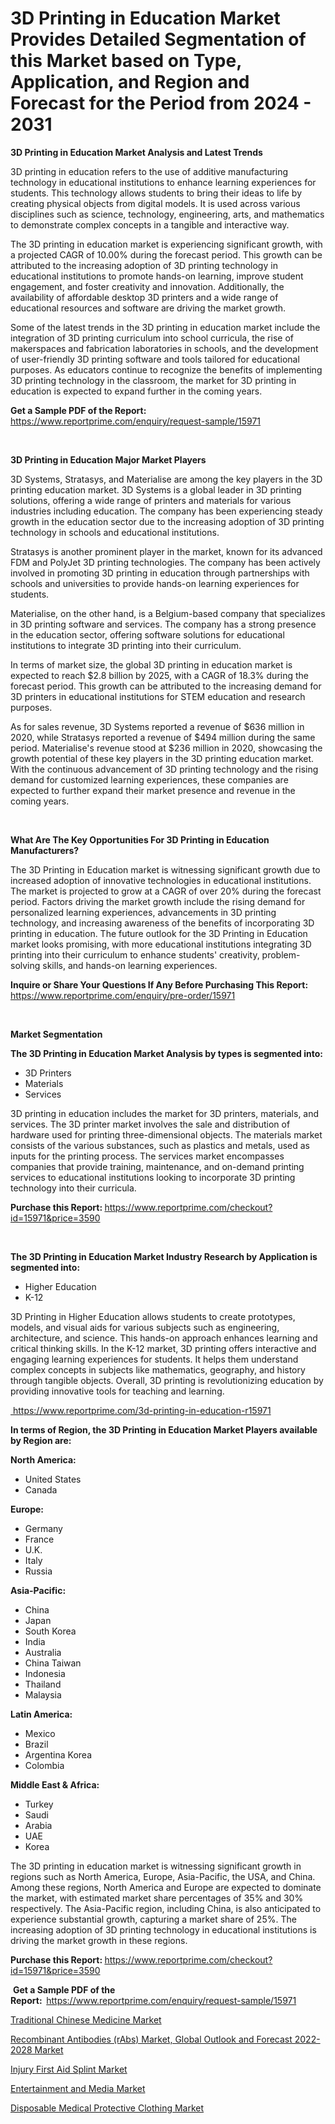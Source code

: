 <p><h1>3D Printing in Education Market Provides Detailed Segmentation of this Market based on Type, Application, and Region and Forecast for the Period from 2024 - 2031</h1></p><p><strong>3D Printing in Education Market Analysis and Latest Trends</strong></p>
<p><p>3D printing in education refers to the use of additive manufacturing technology in educational institutions to enhance learning experiences for students. This technology allows students to bring their ideas to life by creating physical objects from digital models. It is used across various disciplines such as science, technology, engineering, arts, and mathematics to demonstrate complex concepts in a tangible and interactive way.</p><p>The 3D printing in education market is experiencing significant growth, with a projected CAGR of 10.00% during the forecast period. This growth can be attributed to the increasing adoption of 3D printing technology in educational institutions to promote hands-on learning, improve student engagement, and foster creativity and innovation. Additionally, the availability of affordable desktop 3D printers and a wide range of educational resources and software are driving the market growth.</p><p>Some of the latest trends in the 3D printing in education market include the integration of 3D printing curriculum into school curricula, the rise of makerspaces and fabrication laboratories in schools, and the development of user-friendly 3D printing software and tools tailored for educational purposes. As educators continue to recognize the benefits of implementing 3D printing technology in the classroom, the market for 3D printing in education is expected to expand further in the coming years.</p></p>
<p><strong>Get a Sample PDF of the Report:&nbsp;</strong> <a href="https://www.reportprime.com/enquiry/request-sample/15971">https://www.reportprime.com/enquiry/request-sample/15971</a></p>
<p>&nbsp;</p>
<p><strong>3D Printing in Education Major Market Players</strong></p>
<p><p>3D Systems, Stratasys, and Materialise are among the key players in the 3D printing education market. 3D Systems is a global leader in 3D printing solutions, offering a wide range of printers and materials for various industries including education. The company has been experiencing steady growth in the education sector due to the increasing adoption of 3D printing technology in schools and educational institutions.</p><p>Stratasys is another prominent player in the market, known for its advanced FDM and PolyJet 3D printing technologies. The company has been actively involved in promoting 3D printing in education through partnerships with schools and universities to provide hands-on learning experiences for students.</p><p>Materialise, on the other hand, is a Belgium-based company that specializes in 3D printing software and services. The company has a strong presence in the education sector, offering software solutions for educational institutions to integrate 3D printing into their curriculum.</p><p>In terms of market size, the global 3D printing in education market is expected to reach $2.8 billion by 2025, with a CAGR of 18.3% during the forecast period. This growth can be attributed to the increasing demand for 3D printers in educational institutions for STEM education and research purposes.</p><p>As for sales revenue, 3D Systems reported a revenue of $636 million in 2020, while Stratasys reported a revenue of $494 million during the same period. Materialise's revenue stood at $236 million in 2020, showcasing the growth potential of these key players in the 3D printing education market. With the continuous advancement of 3D printing technology and the rising demand for customized learning experiences, these companies are expected to further expand their market presence and revenue in the coming years.</p></p>
<p>&nbsp;</p>
<p><strong>What Are The Key Opportunities For 3D Printing in Education Manufacturers?</strong></p>
<p><p>The 3D Printing in Education market is witnessing significant growth due to increased adoption of innovative technologies in educational institutions. The market is projected to grow at a CAGR of over 20% during the forecast period. Factors driving the market growth include the rising demand for personalized learning experiences, advancements in 3D printing technology, and increasing awareness of the benefits of incorporating 3D printing in education. The future outlook for the 3D Printing in Education market looks promising, with more educational institutions integrating 3D printing into their curriculum to enhance students' creativity, problem-solving skills, and hands-on learning experiences.</p></p>
<p><strong>Inquire or Share Your Questions If Any Before Purchasing This Report:</strong> <a href="https://www.reportprime.com/enquiry/pre-order/15971">https://www.reportprime.com/enquiry/pre-order/15971</a></p>
<p>&nbsp;</p>
<p><strong>Market Segmentation</strong></p>
<p><strong>The 3D Printing in Education Market Analysis by types is segmented into:</strong></p>
<p><ul><li>3D Printers</li><li>Materials</li><li>Services</li></ul></p>
<p><p>3D printing in education includes the market for 3D printers, materials, and services. The 3D printer market involves the sale and distribution of hardware used for printing three-dimensional objects. The materials market consists of the various substances, such as plastics and metals, used as inputs for the printing process. The services market encompasses companies that provide training, maintenance, and on-demand printing services to educational institutions looking to incorporate 3D printing technology into their curricula.</p></p>
<p><strong>Purchase this Report:&nbsp;</strong><a href="https://www.reportprime.com/checkout?id=15971&price=3590">https://www.reportprime.com/checkout?id=15971&price=3590</a></p>
<p>&nbsp;</p>
<p><strong>The 3D Printing in Education Market Industry Research by Application is segmented into:</strong></p>
<p><ul><li>Higher Education</li><li>K-12</li></ul></p>
<p><p>3D Printing in Higher Education allows students to create prototypes, models, and visual aids for various subjects such as engineering, architecture, and science. This hands-on approach enhances learning and critical thinking skills. In the K-12 market, 3D printing offers interactive and engaging learning experiences for students. It helps them understand complex concepts in subjects like mathematics, geography, and history through tangible objects. Overall, 3D printing is revolutionizing education by providing innovative tools for teaching and learning.</p></p>
<p><a href="https://www.reportprime.com/3d-printing-in-education-r15971">&nbsp;https://www.reportprime.com/3d-printing-in-education-r15971</a></p>
<p><strong>In terms of Region, the 3D Printing in Education Market Players available by Region are:</strong></p>
<p>
    <p> <strong> North America: </strong>
        <ul>
            <li>United States</li>
            <li>Canada</li>
        </ul>
        </p> 
    <p> <strong> Europe: </strong>
        <ul>
            <li>Germany</li>
            <li>France</li>
            <li>U.K.</li>
            <li>Italy</li>
            <li>Russia</li>
        </ul>
        </p> 
    <p> <strong> Asia-Pacific: </strong>
        <ul>
            <li>China</li>
            <li>Japan</li>
            <li>South Korea</li>
            <li>India</li>
            <li>Australia</li>
            <li>China Taiwan</li>
            <li>Indonesia</li>
            <li>Thailand</li>
            <li>Malaysia</li>
        </ul>
        </p> 
    <p> <strong> Latin America: </strong>
        <ul>
            <li>Mexico</li>
            <li>Brazil</li>
            <li>Argentina Korea</li>
            <li>Colombia</li>
        </ul>
        </p> 
    <p> <strong> Middle East & Africa: </strong>
        <ul>
            <li>Turkey</li>
            <li>Saudi</li>
            <li>Arabia</li>
            <li>UAE</li>
            <li>Korea</li>
        </ul>
    </p>
    </p>
<p><p>The 3D printing in education market is witnessing significant growth in regions such as North America, Europe, Asia-Pacific, the USA, and China. Among these regions, North America and Europe are expected to dominate the market, with estimated market share percentages of 35% and 30% respectively. The Asia-Pacific region, including China, is also anticipated to experience substantial growth, capturing a market share of 25%. The increasing adoption of 3D printing technology in educational institutions is driving the market growth in these regions.</p></p>
<p><strong>Purchase this Report: </strong><a href="https://www.reportprime.com/checkout?id=15971&price=3590">https://www.reportprime.com/checkout?id=15971&price=3590</a></p>
<p>&nbsp;<strong>Get a Sample PDF of the Report:&nbsp;&nbsp;</strong><a href="https://www.reportprime.com/enquiry/request-sample/15971">https://www.reportprime.com/enquiry/request-sample/15971</a></p>
<p><strong></strong></p>
<p><p><a href="https://github.com/sydneyHley85/Market-Research-Report-List-1/blob/main/traditional-chinese-medicine-market.md">Traditional Chinese Medicine Market</a></p><p><a href="https://issuu.com/reportprime-2/docs/recombinant-antibodies-rabs-market-_99eb432a01175e">Recombinant Antibodies (rAbs) Market, Global Outlook and Forecast 2022-2028 Market</a></p><p><a href="https://medium.com/@connor.marshall794/deep-dive-into-the-injury-first-aid-splint-market-itstrends-market-segmentation-and-competitive-42fdadd17830">Injury First Aid Splint Market</a></p><p><a href="https://github.com/JordyBecker/Market-Research-Report-List-1/blob/main/entertainment-and-media-market.md">Entertainment and Media Market</a></p><p><a href="https://medium.com/@danielwardb654202/disposable-medical-protective-clothing-market-indicators-market-size-regional-breakdown-market-83360a2a8b86">Disposable Medical Protective Clothing Market</a></p></p>